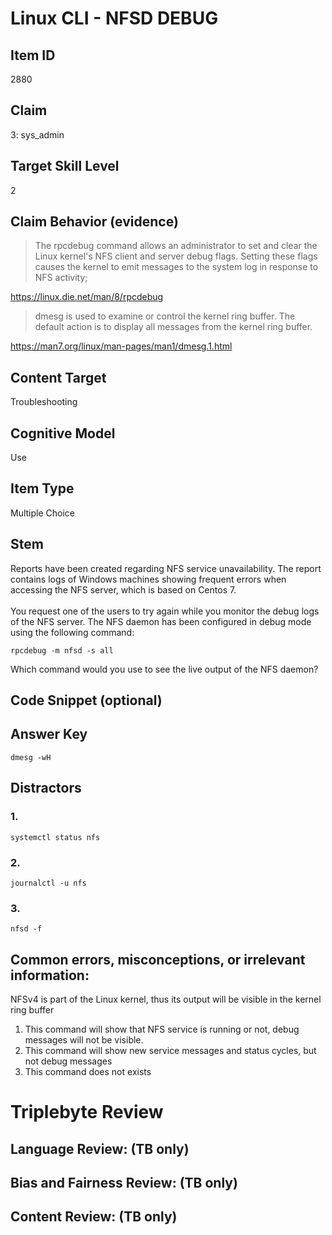 # Linux CLI - NFSD DEBUG

## Item ID
2880

## Claim
3: sys_admin

## Target Skill Level
2

## Claim Behavior (evidence)
>The rpcdebug command allows an administrator to set and clear the Linux kernel's NFS client and server debug flags.
>Setting these flags causes the kernel to emit messages to the system log in response to NFS activity;

https://linux.die.net/man/8/rpcdebug

>dmesg is used to examine or control the kernel ring buffer.
>       The default action is to display all messages from the kernel
>       ring buffer.

https://man7.org/linux/man-pages/man1/dmesg.1.html


## Content Target
Troubleshooting

## Cognitive Model
Use

## Item Type
Multiple Choice

## Stem
Reports have been created regarding NFS service unavailability. The report contains logs of Windows machines showing frequent errors when accessing the NFS server, which is based on Centos 7.
<br><br>
You request one of the users to try again while you monitor the debug logs of the NFS server. The NFS daemon has been configured in debug mode using the following command:

```
rpcdebug -m nfsd -s all
```

Which command would you use to see the live output of the NFS daemon?

## Code Snippet (optional)

## Answer Key
`dmesg -wH`

## Distractors
### 1.
`systemctl status nfs`

### 2.
`journalctl -u nfs`

### 3.
`nfsd -f`

## Common errors, misconceptions, or irrelevant information:
NFSv4 is part of the Linux kernel, thus its output will be visible in the kernel ring buffer

1. This command will show that NFS service is running or not, debug messages will not be visible.
2. This command will show new service messages and status cycles, but not debug messages
3. This command does not exists

# Triplebyte Review

## Language Review: (TB only)

## Bias and Fairness Review: (TB only)

## Content Review: (TB only)
